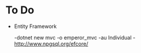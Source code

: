 # To Do

- Entity Framework

    -dotnet new mvc -o emperor_mvc -au Individual
    -http://www.npgsql.org/efcore/